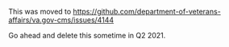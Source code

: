 This was moved to https://github.com/department-of-veterans-affairs/va.gov-cms/issues/4144 

Go ahead and delete this sometime in Q2 2021. 
